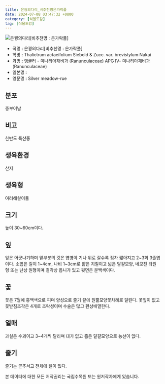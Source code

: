 ```yaml
---
title: 은꿩의다리_비추천명은가락풀
date: 2024-07-08 03:47:32 +0800
category: [식물도감]
tag: [식물도감]
---
```




![은꿩의다리[비추천명 : 은가락풀]](/fileUpload/plants/basic/Ranunculaceae/Thalictrum/19431/19431_1_th2.jpg)
- 국명 : 은꿩의다리[비추천명 : 은가락풀]
- 학명 : Thalictrum actaeifolium Siebold & Zucc. var. brevistylum Nakai
- 과명 : 앵글러 - 미나리아재비과 (Ranunculaceae) APG Ⅳ- 미나리아재비과 (Ranunculaceae)
- 일본명 : 
- 영문명 : Silver meadow-rue


## 분포
중부이남
## 비고
한반도 특산종
## 생육환경
산지
## 생육형
여러해살이풀
## 크기
높이 30~60cm이다.
## 잎
잎은 어긋나기하며 밑부분의 것은 엽병이 기나 위로 갈수록 점차 짧아지고 2~3회 3출엽이다. 소엽은 길이 1~4cm, 나비 1~3cm로 얇은 지질이고 넓은 달걀모양, 네모진 타원형 또는 난상 원형이며 결각상 톱니가 있고 뒷면은 분백색이다.
## 꽃
꽃은 7월에 홍백색으로 피며 양성으로 줄기 끝에 원뿔모양꽃차례로 달린다. 꽃잎이 없고 꽃받침조각은 4개로 조락성이며 수술은 많고 환상배열한다.
## 열매
과실은 수과이고 3~4개씩 달리며 대가 없고 좁은 달걀모양으로 능선이 없다.
## 줄기
줄기는 곧추서고 전체에 털이 없다.






본 데이터에 대한 모든 저작권리는 국립수목원 또는 원저작자에게 있습니다.
